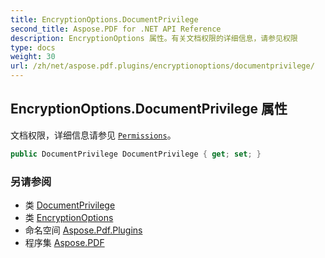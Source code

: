 ```yaml
---
title: EncryptionOptions.DocumentPrivilege
second_title: Aspose.PDF for .NET API Reference
description: EncryptionOptions 属性。有关文档权限的详细信息，请参见权限
type: docs
weight: 30
url: /zh/net/aspose.pdf.plugins/encryptionoptions/documentprivilege/
---
```

## EncryptionOptions.DocumentPrivilege 属性

文档权限，详细信息请参见 [`Permissions`](../../../aspose.pdf/permissions/)。

```csharp
public DocumentPrivilege DocumentPrivilege { get; set; }
```

### 另请参阅

* 类 [DocumentPrivilege](../../../aspose.pdf.facades/documentprivilege/)
* 类 [EncryptionOptions](../)
* 命名空间 [Aspose.Pdf.Plugins](../../../aspose.pdf.plugins/)
* 程序集 [Aspose.PDF](../../../)